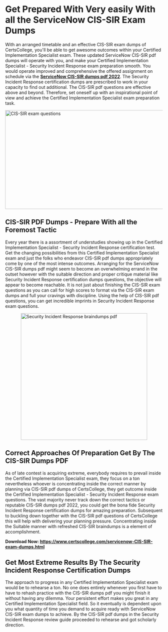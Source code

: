 <h1><strong>Get Prepared With Very easily With all the ServiceNow CIS-SIR Exam Dumps&nbsp;</strong></h1>
<p><span style="font-weight: 400;">With an arranged timetable and an effective  CIS-SIR exam dumps of CertsCollege, you'll be able to get awesome outcomes within your Certified Implementation Specialist exam. These updated ServiceNow CIS-SIR pdf dumps will operate with you, and make your Certified Implementation Specialist - Security Incident Response	 exam preparation smooth. You would operate improved and comprehensive the offered assignment on schedule via the <strong><a href="https://www.certscollege.com/servicenow-CIS-SIR-exam-dumps.html">ServiceNow CIS-SIR dumps pdf 2022</a></strong>. The Security Incident Response certification dumps are prescribed to work in your capacity to find out additional. The  CIS-SIR pdf questions are effective above and beyond. Therefore, set oneself up with an inspirational point of view and achieve the Certified Implementation Specialist exam preparation task.&nbsp;</span></p>
<p><span style="font-weight: 400;"><img style="display: block; margin-left: auto; margin-right: auto;" src="https://i.ibb.co/CPDK3ps/Yellow-and-Blue-Initiative-Blog-Banner.png" alt="CIS-SIR exam questions" width="559" height="315" /></span></p>
<h2><strong>CIS-SIR PDF Dumps - Prepare With all the Foremost Tactic</strong></h2>
<p><span style="font-weight: 400;">Every year there is a assortment of understudies showing up in the Certified Implementation Specialist - Security Incident Response	 certification test. Get the changing possibilities from this Certified Implementation Specialist exam and just the folks who endeavor CIS-SIR pdf dumps appropriately come by one of the most intense outcomes. Arranging for the ServiceNow CIS-SIR dumps pdf might seem to become an overwhelming errand in the outset however with the suitable direction and proper critique material like Security Incident Response certification dumps questions, the objective will appear to become reachable. It is not just about finishing the CIS-SIR exam questions as you can call for high scores to format via the CIS-SIR exam dumps and full your cravings with discipline. Using the help of CIS-SIR pdf questions, you can get incredible imprints in Security Incident Response exam questions.</span></p>
<p><span style="font-weight: 400;"><a href="https://tinyurl.com/4ypptme8"><img style="display: block; margin-left: auto; margin-right: auto;" src="https://i.ibb.co/9tMrhdY/Teacher-Appreciation-Invitation.png" alt="Security Incident Response braindumps pdf " width="404" height="404" /></a></span></p>
<h2><strong>Correct Approaches Of Preparation Get By The CIS-SIR Dumps PDF</strong></h2>
<p><span style="font-weight: 400;">As of late contest is acquiring extreme, everybody requires to prevail inside the Certified Implementation Specialist exam, they focus on a ton nevertheless whoever is concentrating inside the correct manner by planning via CIS-SIR pdf dumps of CertsCollege, they get outcome inside the Certified Implementation Specialist - Security Incident Response	 exam questions. The vast majority never track down the correct tactics or reputable CIS-SIR dumps pdf 2022, you could get the bona fide Security Incident Response certification dumps for amazing preparation. Subsequent to buckling down together with the  CIS-SIR pdf questions of CertsCollege this will help with delivering your planning pressure. Concentrating inside the Suitable manner with refreshed CIS-SIR braindumps is a element of accomplishment.</span></p>
<p><span style="font-weight: 400;"><strong>Download Now: <a href="https://www.certscollege.com/servicenow-CIS-SIR-exam-dumps.html">https://www.certscollege.com/servicenow-CIS-SIR-exam-dumps.html</a></strong></span></p>
<h2><strong>Get Most Extreme Results By The Security Incident Response Certification Dumps</strong></h2>
<p><span style="font-weight: 400;">The approach to progress in any Certified Implementation Specialist exam would be to rehearse a ton. No one does entirely whenever you first have to have to rehash practice with the CIS-SIR dumps pdf you might finish it without having any dilemma. Your persistent effort makes you great in any Certified Implementation Specialist field. So it eventually is dependent upon you what quantity of time you demand to acquire ready with ServiceNow CIS-SIR exam dumps to achieve. By the CIS-SIR pdf dumps in the Security Incident Response review guide proceeded to rehearse and got scholarly direction.</span></p>
